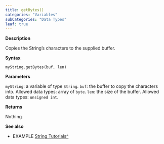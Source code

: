 ```yaml
---
title: getBytes()
categories: "Variables"
subCategories: "Data Types"
leaf: true
---
```


**Description**

Copies the String’s characters to the supplied buffer.

**Syntax**

`myString.getBytes(buf, len)`

**Parameters**

`myString`: a variable of type `String`.
`buf`: the buffer to copy the characters into. Allowed data types: array
of `byte`.
`len`: the size of the buffer. Allowed data types: `unsigned int`.

**Returns**

Nothing

**See also**

-   EXAMPLE [String
    Tutorials^](https://www.arduino.cc/en/Tutorial/BuiltInExamples#strings)

